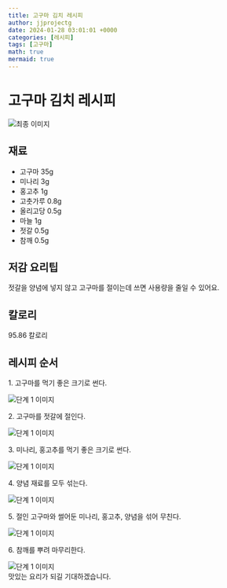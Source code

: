 ```yaml
---
title: 고구마 김치 레시피
author: jjprojectg
date: 2024-01-28 03:01:01 +0000
categories: [레시피]
tags: [고구마]
math: true
mermaid: true
---
```

<meta name="og:type" content="website"/>
<meta charset="UTF-8"/>
<div class="header">
  <h1>고구마 김치 레시피</h1>
</div>

<div class="container my-4">
  <div class="row">
    <div class="col-12 col-md-6">
      <div class="recipe-image">
        <img src="http://www.foodsafetykorea.go.kr/uploadimg/20190409/20190409040208_1554793328976.jpg" class="step-image" alt="최종 이미지"/>
      </div>
    </div>
    <div class="col-12 col-md-6">
      <div class="ingredients">
        <h2>재료</h2>
        <ul class="card">
          <li> 고구마 35g </li>
          <li>  미나리 3g </li>
          <li>  홍고추 1g </li>
          <li>  고춧가루 0.8g </li>
          <li>  올리고당 0.5g </li>
          <li>  마늘 1g </li>
          <li>  젓갈 0.5g </li>
          <li>  참깨 0.5g </li>
</ul>
      </div>
    </div>
    <div class="col-12 col-md-6">
      <div class="ingredients">
        <h2>저감 요리팁</h2>
        <div class="card"> 
          <p>
            젓갈을 양념에 넣지 않고 고구마를 절이는데 쓰면 사용량을 줄일 수 있어요.
          </p>
        </div>
      </div>
      <div class="ingredients">
        <h2>칼로리</h2>
        <div class="card"> 
          <p>
            95.86 칼로리
          </p>
        </div>
      </div>
    </div>
  </div>

  <h2 class="my-4">레시피 순서</h2>
  <div class="card recipe-card">
    <div class="card-body recipe-step">
      <p class="card-text step-description">1. 고구마를 먹기 좋은 크기로 썬다.</p>
      <img src="http://www.foodsafetykorea.go.kr/uploadimg/20190409/20190409040259_1554793379581.jpg" alt="단계 1 이미지" class="step-image"/>
    </div>
  </div>
  <div class="card recipe-card">
    <div class="card-body recipe-step">
      <p class="card-text step-description">2. 고구마를 젓갈에 절인다.</p>
      <img src="http://www.foodsafetykorea.go.kr/uploadimg/20190409/20190409040320_1554793400853.jpg" alt="단계 1 이미지" class="step-image"/>
    </div>
  </div>
  <div class="card recipe-card">
    <div class="card-body recipe-step">
      <p class="card-text step-description">3. 미나리, 홍고추를 먹기 좋은 크기로 썬다.</p>
      <img src="http://www.foodsafetykorea.go.kr/uploadimg/20190409/20190409040349_1554793429348.jpg" alt="단계 1 이미지" class="step-image"/>
    </div>
  </div>
  <div class="card recipe-card">
    <div class="card-body recipe-step">
      <p class="card-text step-description">4. 양념 재료를 모두 섞는다.</p>
      <img src="http://www.foodsafetykorea.go.kr/uploadimg/20190409/20190409040418_1554793458444.jpg" alt="단계 1 이미지" class="step-image"/>
    </div>
  </div>
  <div class="card recipe-card">
    <div class="card-body recipe-step">
      <p class="card-text step-description">5. 절인 고구마와 썰어둔 미나리, 홍고추, 양념을 섞어 무친다.</p>
      <img src="http://www.foodsafetykorea.go.kr/uploadimg/20190409/20190409040444_1554793484270.jpg" alt="단계 1 이미지" class="step-image"/>
    </div>
  </div>
  <div class="card recipe-card">
    <div class="card-body recipe-step">
      <p class="card-text step-description">6. 참깨를 뿌려 마무리한다.</p>
      <img src="http://www.foodsafetykorea.go.kr/uploadimg/20190409/20190409040507_1554793507506.jpg" alt="단계 1 이미지" class="step-image"/>
    </div>
  </div>

</div>
맛있는 요리가 되길 기대하겠습니다.
